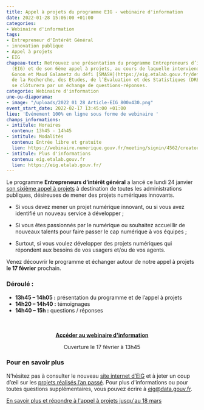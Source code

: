 ```yaml
---
title: Appel à projets du programme EIG - webinaire d'information
date: 2022-01-28 15:06:00 +01:00
categories:
- Webinaire d'information
tags:
- Entrepreneur d'Intérêt Général
- innovation publique
- Appel à projets
- EIG
chapeau-text: Retrouvez une présentation du programme Entrepreneurs d’intérêt général
  (EIG) et de son 6ème appel à projets, au cours de laquelle interviendront Gilles
  Gonon et Maud Galametz du défi [SMASH](https://eig.etalab.gouv.fr/defis/smash/)  (Direction
  de la Recherche, des Études, de l’Évaluation et des Statistiques (DREES)). La session
  se clôturera par un échange de questions-réponses.
categorie: Webinaire d'information
une-ou-diaporama:
- image: "/uploads/2022_01_28_Article-EIG_800x430.png"
event_start_date: 2022-02-17 13:45:00 +01:00
lieu: 'Événement 100% en ligne sous forme de webinaire '
champs_informations:
- intitule: Horaires
  contenu: 13h45 - 14h45
- intitule: Modalités
  contenu: Entrée libre et gratuite
  lien: https://webinaire.numerique.gouv.fr/meeting/signin/4562/creator/1673/hash/71997f21a8f284b441bb67cf8ddcf7c609100ecb
- intitule: Plus d'informations
  contenu: eig.etalab.gouv.fr
  lien: https://eig.etalab.gouv.fr/
---
```


Le programme **Entrepreneurs d’intérêt général** a lancé ce lundi 24 janvier [son sixième appel à projets](https://www.etalab.gouv.fr/agents-publics-soumettez-vos-projets-numeriques-aux-entrepreneurs-dinteret-general-2) à destination de toutes les administrations publiques, désireuses de mener des projets numériques innovants.

* Si vous devez mener un projet numérique innovant, ou si vous avez identifié un nouveau service à développer ;

* Si vous êtes passionnés par le numérique ou souhaitez accueillir de nouveaux talents pour faire passer le cap numérique à vos équipes ;

* Surtout, si vous voulez développer des projets numériques qui répondent aux besoins de vos usagers et/ou de vos agents.

Venez découvrir le programme et échanger autour de notre appel à projets **le 17 février** prochain.

<h3 class="h2">Déroulé :</h3>

* **13h45 – 14h05 :** présentation du programme et de l’appel à projets
* **14h20 – 14h40 :** témoignages
* **14h40 – 15h :** questions / réponses
<br>
<br>
<div align="center"><a href="https://webinaire.numerique.gouv.fr//meeting/signin/4562/creator/1673/hash/71997f21a8f284b441bb67cf8ddcf7c609100ecb" class="button"><b>Accéder au webinaire d'information</b></a><p class="ouverture">Ouverture le 17 février à 13h45</p></div>

<div class="encadre noir"> <h3>Pour en savoir plus</h3> <p>N’hésitez pas à consulter le nouveau <a href="https://eig.etalab.gouv.fr/">site internet d’EIG</a> et à jeter un coup d’œil sur les <a href="https://www.dailymotion.com/playlist/x75m45">projets réalisés l’an passé</a>. Pour plus d'informations ou pour toutes questions supplémentaires, vous pouvez écrire à 
<a href="mailto:eig@data.gouv.fr ">eig@data.gouv.fr</a>.</p> </div>


<div class="lien-important"><p><a href="https://eig.etalab.gouv.fr/participer/administrations/proposer/">En savoir plus et répondre à l'appel à projets jusqu'au 18 mars</a></p></div>
